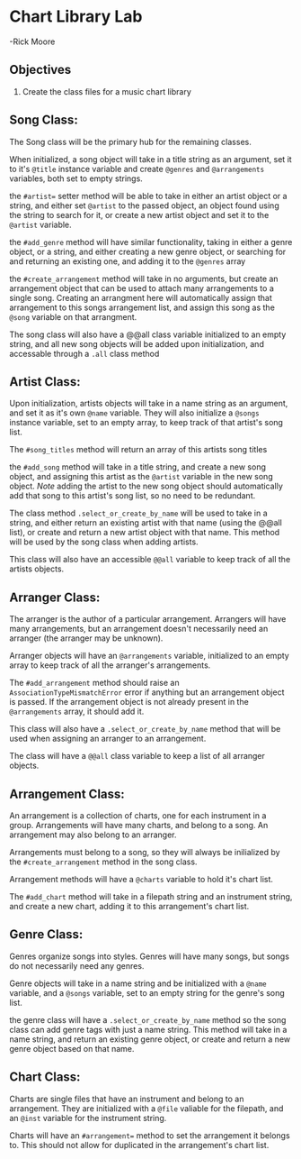 # Chart Library Lab
-Rick Moore

## Objectives

1. Create the class files for a music chart library

## Song Class:

The Song class will be the primary hub for the remaining classes.  

When initialized, a song object will take in a title string as an argument, set it to it's `@title` instance variable and create `@genres` and `@arrangements` variables, both set to empty strings.

the `#artist=` setter method will be able to take in either an artist object or a string, and either set `@artist` to the passed object, an object found using the string to search for it, or create a new artist object and set it to the `@artist` variable.  

the `#add_genre` method will have similar functionality, taking in either a genre object, or a string, and either creating a new genre object, or searching for and returning an existing one, and adding it to the `@genres` array

the `#create_arrangement` method will take in no arguments, but create an arrangement object that can be used to attach many arrangements to a single song.  Creating an arrangment here will automatically assign that arrangement to this songs arrangement list, and assign this song as the `@song` variable on that arrangment.

The song class will also have a @@all class variable initialized to an empty string, and all new song objects will be added upon initialization, and accessable through a `.all` class method

## Artist Class:

Upon initialization, artists objects will take in a name string as an argument, and set it as it's own `@name` variable.  They will also initialize a `@songs` instance variable, set to an empty array, to keep track of that artist's song list.

The `#song_titles` method will return an array of this artists song titles

the `#add_song` method will take in a title string, and create a new song object, and assigning this artist as the `@artist` variable in the new song object.  *Note* adding the artist to the new song object should automatically add that song to this artist's song list, so no need to be redundant.

The class method `.select_or_create_by_name` will be used to take in a string, and either return an existing artist with that name (using the @@all list), or create and return a new artist object with that name.  This method will be used by the song class when adding artists.

This class will also have an accessible `@@all` variable to keep track of all the artists objects.

## Arranger Class:

The arranger is the author of a particular arrangement.  Arrangers will have many arrangements, but an arrangement doesn't necessarily need an arranger (the arranger may be unknown).  

Arranger objects will have an `@arrangements` variable, initialized to an empty array to keep track of all the arranger's arrangements.  

The `#add_arrangement` method should raise an `AssociationTypeMismatchError` error if anything but an arrangement object is passed.  If the arrangement object is not already present in the `@arrangements` array, it should add it. 

This class will also have a `.select_or_create_by_name` method that will be used when assigning an arranger to an arrangement.

The class will have a `@@all` class variable to keep a list of all arranger objects.

## Arrangement Class: 

An arrangement is a collection of charts, one for each instrument in a group.  Arrangements will have many charts, and belong to a song.  An arrangement may also belong to an arranger.

Arrangements must belong to a song, so they will always be inilialized by the `#create_arrangement` method in the song class.

Arrangement methods will have a `@charts` variable to hold it's chart list.

The `#add_chart` method will take in a filepath string and an instrument string, and create a new chart, adding it to this arrangement's chart list.

## Genre Class: 

Genres organize songs into styles.  Genres will have many songs, but songs do not necessarily need any genres.  

Genre objects will take in a name string and be initialized with a `@name` variable, and a `@songs` variable, set to an empty string for the genre's song list.

the genre class will have a `.select_or_create_by_name` method so the song class can add genre tags with just a name string.  This method will take in a name string, and return an existing genre object, or create and return a new genre object based on that name.

## Chart Class:

Charts are single files that have an instrument and belong to an arrangement.  They are initialized with a `@file` valiable for the filepath, and an `@inst` variable for the instrument string.

Charts will have an `#arrangement=` method to set the arrangement it belongs to.  This should not allow for duplicated in the arrangement's chart list.



